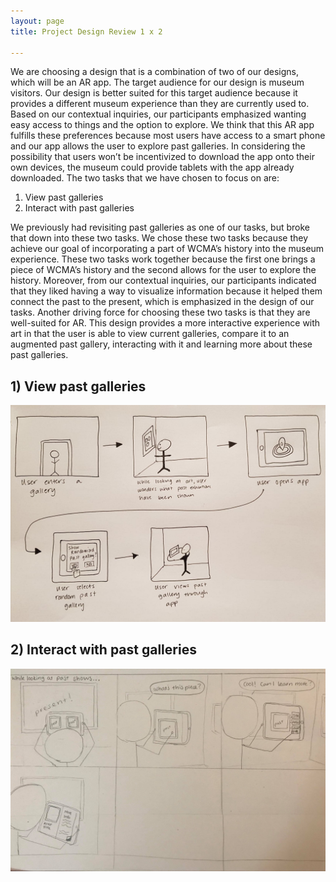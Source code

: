 ```yaml
---
layout: page
title: Project Design Review 1 x 2

---
```


We are choosing a design that is a combination of two of our designs, which will be an AR app. The target audience for our design is museum visitors. Our design is better suited for this target audience because it provides a different museum experience than they are currently used to. Based on our contextual inquiries, our participants emphasized wanting easy access to things and the option to explore. We think that this AR app fulfills these preferences because most users have access to a smart phone and our app allows the user to explore past galleries. In considering the possibility that users won’t be incentivized to download the app onto their own devices, the museum could provide tablets with the app already downloaded. The two tasks that we have chosen to focus on are:
1) View past galleries
2) Interact with past galleries

We previously had revisiting past galleries as one of our tasks, but broke that down into these two tasks. We chose these two tasks because they achieve our goal of incorporating a part of WCMA’s history into the museum experience. These two tasks work together because the first one brings a piece of WCMA’s history and the second allows for the user to explore the history. Moreover, from our contextual inquiries, our participants indicated that they liked having a way to visualize information because it helped them connect the past to the present, which is emphasized in the design of our tasks. Another driving force for choosing these two tasks is that they are well-suited for AR. This design provides a more interactive experience with art in that the user is able to view current galleries, compare it to an augmented past gallery, interacting with it and learning more about these past galleries. 


## 1) View past galleries
![View past galleries](/img/design-review/storyboard_final_1.jpg)

## 2) Interact with past galleries
![Interact with past galleries](/img/design-review/storyboard_final_2.jpg)

